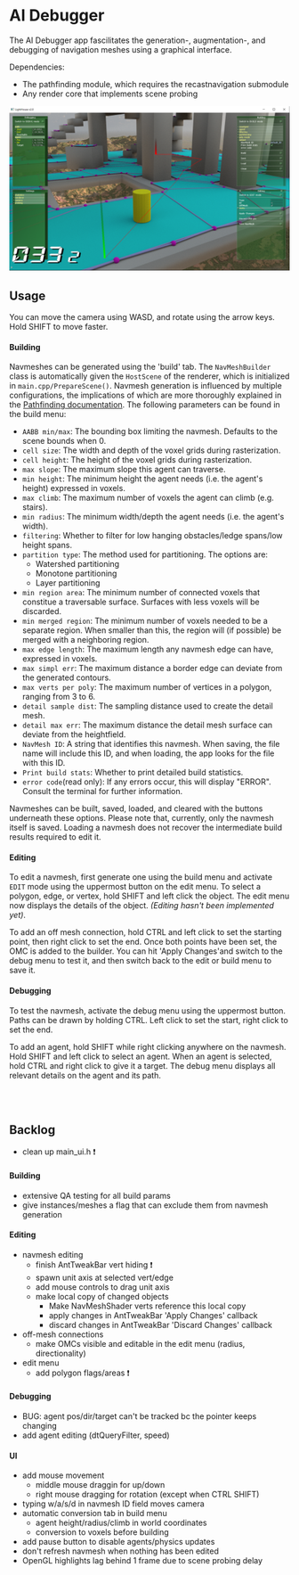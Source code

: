 # AI Debugger
The AI Debugger app fascilitates the generation-, augmentation-, and debugging of navigation meshes using a graphical interface.

Dependencies:
* The pathfinding module, which requires the recastnavigation submodule
* Any render core that implements scene probing

![ScreenShot](../../screenshots/ai_debugger.png)

## Usage

You can move the camera using WASD, and rotate using the arrow keys. Hold SHIFT to move faster.

#### Building

Navmeshes can be generated using the 'build' tab. The `NavMeshBuilder` class is automatically given the `HostScene` of the renderer, which is initialized in `main.cpp/PrepareScene()`. Navmesh generation is influenced by multiple configurations, the implications of which are more thoroughly explained in the [Pathfinding documentation](../../lib/PathFinding/README.md). The following parameters can be found in the build menu:

* `AABB min/max`: The bounding box limiting the navmesh. Defaults to the scene bounds when 0.
* `cell size`: The width and depth of the voxel grids during rasterization.
* `cell height`: The height of the voxel grids during rasterization.
* `max slope`: The maximum slope this agent can traverse.
* `min height`: The minimum height the agent needs (i.e. the agent's height) expressed in voxels.
* `max climb`: The maximum number of voxels the agent can climb (e.g. stairs).
* `min radius`: The minimum width/depth the agent needs (i.e. the agent's width).
* `filtering`: Whether to filter for low hanging obstacles/ledge spans/low height spans.
* `partition type`: The method used for partitioning. The options are:
    * Watershed partitioning
    * Monotone partitioning
    * Layer partitioning
* `min region area`: The minimum number of connected voxels that constitue a traversable surface. Surfaces with less voxels will be discarded.
* `min merged region`: The minimum number of voxels needed to be a separate region. When smaller than this, the region will (if possible) be merged with a neighboring region.
* `max edge length`: The maximum length any navmesh edge can have, expressed in voxels.
* `max simpl err`: The maximum distance a border edge can deviate from the generated contours.
* `max verts per poly`: The maximum number of vertices in a polygon, ranging from 3 to 6.
* `detail sample dist`: The sampling distance used to create the detail mesh.
* `detail max err`: The maximum distance the detail mesh surface can deviate from the heightfield.
* `NavMesh ID`: A string that identifies this navmesh. When saving, the file name will include this ID, and when loading, the app looks for the file with this ID.
* `Print build stats`: Whether to print detailed build statistics.
* `error code`(read only): If any errors occur, this will display "ERROR". Consult the terminal for further information.

Navmeshes can be built, saved, loaded, and cleared with the buttons underneath these options. Please note that, currently, only the navmesh itself is saved. Loading a navmesh does not recover the intermediate build results required to edit it.

#### Editing

To edit a navmesh, first generate one using the build menu and activate `EDIT` mode using the uppermost button on the edit menu. To select a polygon, edge, or vertex, hold SHIFT and left click the object. The edit menu now displays the details of the object. *(Editing hasn't been implemented yet)*.

To add an off mesh connection, hold CTRL and left click to set the starting point, then right click to set the end. Once both points have been set, the OMC is added to the builder. You can hit 'Apply Changes'and switch to the debug menu to test it, and then switch back to the edit or build menu to save it.

#### Debugging

To test the navmesh, activate the debug menu using the uppermost button. Paths can be drawn by holding CTRL. Left click to set the start, right click to set the end.

To add an agent, hold SHIFT while right clicking anywhere on the navmesh. Hold SHIFT and left click to select an agent. When an agent is selected, hold CTRL and right click to give it a target. The debug menu displays all relevant details on the agent and its path.

<br/>
<br/>

## Backlog

* clean up main_ui.h ❗

#### Building
* extensive QA testing for all build params
* give instances/meshes a flag that can exclude them from navmesh generation

#### Editing
* navmesh editing
    * finish AntTweakBar vert hiding ❗
    * spawn unit axis at selected vert/edge
    * add mouse controls to drag unit axis
    * make local copy of changed objects
        * Make NavMeshShader verts reference this local copy
        * apply changes in AntTweakBar 'Apply Changes' callback
        * discard changes in AntTweakBar 'Discard Changes' callback
* off-mesh connections
    * make OMCs visible and editable in the edit menu (radius, directionality)
* edit menu
    * add polygon flags/areas ❗

#### Debugging
* BUG: agent pos/dir/target can't be tracked bc the pointer keeps changing
* add agent editing (dtQueryFilter, speed)

#### UI
* add mouse movement
    * middle mouse draggin for up/down
    * right mouse dragging for rotation (except when CTRL SHIFT)
* typing w/a/s/d in navmesh ID field moves camera
* automatic conversion tab in build menu
    * agent height/radius/climb in world coordinates
    * conversion to voxels before building
* add pause button to disable agents/physics updates
* don't refresh navmesh when nothing has been edited
* OpenGL highlights lag behind 1 frame due to scene probing delay